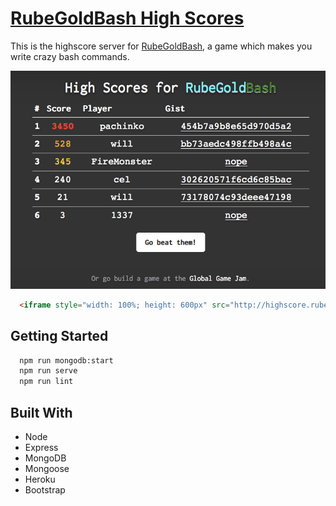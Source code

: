 [RubeGoldBash High Scores](http://highscore.rubegoldbash.com/)
============

This is the highscore server for [RubeGoldBash](https://github.com/ThibWeb/rubegoldbash), a game which makes you write crazy bash commands.

![highscores-screenshot](raw/highscores-screenshot.png)

~~~html
  <iframe style="width: 100%; height: 600px" src="http://highscore.rubegoldbash.com/?limit=5"></iframe>
~~~

## Getting Started

~~~bash
  npm run mongodb:start
  npm run serve
  npm run lint
~~~

## Built With

- Node
- Express
- MongoDB
- Mongoose
- Heroku
- Bootstrap
